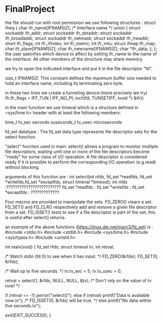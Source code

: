 # FinalProject

the file should run with root permission
we use following structures : 
struct ifreq {
               char ifr_name[IFNAMSIZ]; /* Interface name */
               union {
                   struct sockaddr ifr_addr;
                   struct sockaddr ifr_dstaddr;
                   struct sockaddr ifr_broadaddr;
                   struct sockaddr ifr_netmask;
                   struct sockaddr ifr_hwaddr;
                   short           ifr_flags;
                   int             ifr_ifindex;
                   int             ifr_metric;
                   int             ifr_mtu;
                   struct ifmap    ifr_map;
                   char            ifr_slave[IFNAMSIZ];
                   char            ifr_newname[IFNAMSIZ];
                   char           *ifr_data;
               };
           };
the user specifies which device to affect by setting ifr_name to the name of the interface.  All other members of the structure may share memory.      

we try to open the indicated interface and put it in the file descriptor "fd".

size_t IFNAMSIZ:
This constant defines the maximum buffer size needed to hold an interface name, including its terminating zero byte.

in these two lines we create a tunneling device:(more precisely we try)
ifr.ifr_flags = IFF_TUN | IFF_NO_PI;
ioctl(fd, TUNSETIFF, (void *) &ifr))



in the main function we use timeval which is a structure defined in  <sys/time.h> header with at least the following members:

time_t         tv_sec      seconds
suseconds_t    tv_usec     microseconds


fd_set datatype : The fd_set data type represents file descriptor sets for the select function.

"select" function used in main:
select() allows a program to monitor multiple file descriptors, waiting until one or more of the file descriptors become "ready" for some class of I/O operation. A file descriptor is considered ready if it is possible to perform the corresponding I/O operation (e.g.read) without blocking.

arguments of this function are : 
int select(int nfds, fd_set *readfds, fd_set *writefds,fd_set *exceptfds, struct timeval *timeout);
int nfds :????????????????????????? 
fd_set *readfds : 
fd_set *writefds :
fd_set *exceptfds : ?????????????

Four macros are provided to manipulate the sets. FD_ZERO() clears a set. FD_SET() and FD_CLR() respectively add and remove a given file descriptor from a set. FD_ISSET() tests to see if a file descriptor is part of the set; this is useful after select() returns.

an example of the above functions (https://linux.die.net/man/3/fd_set) is :
#include <stdio.h>
#include <stdlib.h>
#include <sys/time.h>
#include <sys/types.h>
#include <unistd.h>

int main(void)
{
    fd_set rfds;
    struct timeval tv;
    int retval;

   /* Watch stdin (fd 0) to see when it has input. */
    FD_ZERO(&rfds);
    FD_SET(0, &rfds);

   /* Wait up to five seconds. */
    tv.tv_sec = 5;
    tv.tv_usec = 0;

   retval = select(1, &rfds, NULL, NULL, &tv);
    /* Don't rely on the value of tv now! */

   if (retval == -1)
        perror("select()");
    else if (retval)
        printf("Data is available now.\n");
        /* FD_ISSET(0, &rfds) will be true. */
    else
        printf("No data within five seconds.\n");

   exit(EXIT_SUCCESS);
}


           
      
